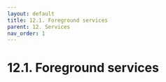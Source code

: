 ```yaml
---
layout: default
title: 12.1. Foreground services
parent: 12. Services
nav_order: 1
---
```


# 12.1. Foreground services
